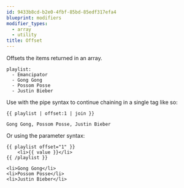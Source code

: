 ```yaml
---
id: 9433b8cd-b2e0-4fbf-85bd-85edf317efa4
blueprint: modifiers
modifier_types:
  - array
  - utility
title: Offset
---
```

Offsets the items returned in an array.

```.language-yaml
playlist:
  - Emancipator
  - Gong Gong
  - Possom Posse
  - Justin Bieber
```

Use with the pipe syntax to continue chaining in a single tag like so:

```
{{ playlist | offset:1 | join }}
```

```.language-output
Gong Gong, Possom Posse, Justin Bieber
```

Or using the parameter syntax:

```
{{ playlist offset="1" }}
    <li>{{ value }}</li>
{{ /playlist }}
```

```.language-output
<li>Gong Gong</li>
<li>Possom Posse</li>
<li>Justin Bieber</li>
```

